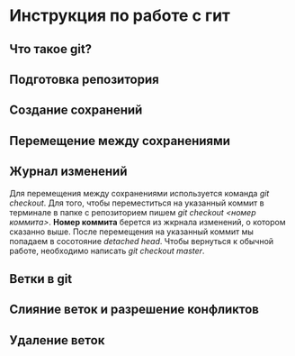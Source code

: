 # Инструкция по работе с гит

## Что такое git?

## Подготовка репозитория

## Создание сохранений

## Перемещение между сохранениями

## Журнал изменений
Для перемещения между сохранениями используется команда *git checkout*. Для того, чтобы переместиться на указанный коммит в терминале в папке с репозиторием пишем *git checkout <номер коммита>*. **Номер коммита** берется из жкрнала изменений, о котором сказанно выше. После перемещения на указанный коммит мы попадаем в сосотояние *detached head*. Чтобы вернуться к обычной работе, необходимо написать *git checkout master*.

## Ветки в git

## Слияние веток и разрешение конфликтов

## Удаление веток